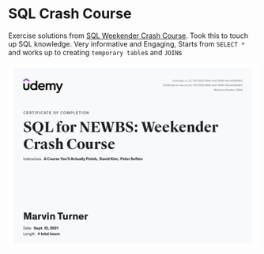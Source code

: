 # SQL Crash Course
Exercise solutions from [SQL Weekender Crash Course](https://www.udemy.com/course/sql-for-newbs/). Took this to touch up SQL knowledge. Very informative and Engaging, Starts from `SELECT *` and works up to creating `temporary table`s and `JOIN`s

[![Completion certificate](UC-757c152d-5846-4cd7-9090-6ac1e423b903.jpg)](https://www.udemy.com/certificate/UC-757c152d-5846-4cd7-9090-6ac1e423b903/)